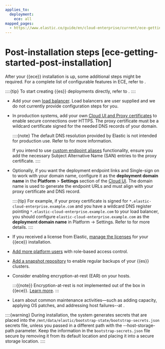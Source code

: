 ```yaml
---
applies_to:
  deployment:
    ece: all
mapped_pages:
  - https://www.elastic.co/guide/en/cloud-enterprise/current/ece-getting-started-post-installation.html
---
```


# Post-installation steps [ece-getting-started-post-installation]

After your {{ece}} installation is up, some additional steps might be required. For a complete list of configurable features in ECE, refer to [](./configure.md).

::::{tip}
To start creating {{es}} deployments directly, refer to [](./working-with-deployments.md).
::::

* Add your own [load balancer](./ece-load-balancers.md). Load balancers are user supplied and we do not currently provide configuration steps for you.

* In production systems, add your own [Cloud UI and Proxy certificates](../../security/secure-your-elastic-cloud-enterprise-installation/manage-security-certificates.md) to enable secure connections over HTTPS. The proxy certificate must be a wildcard certificate signed for the needed DNS records of your domain.

  ::::{note}
  The default DNS resolution provided by Elastic is not intended for production use. Refer to [](./ece-wildcard-dns.md) for more information.

  If you intend to use [custom endpoint aliases](./enable-custom-endpoint-aliases.md) functionality, ensure you add the necessary Subject Alternative Name (SAN) entries to the proxy certificate.
  ::::

* Optionally, if you want the deployment endpoint links and Single-sign on to work with your domain name, configure it as the **deployment domain name** in the **Platform** > **Settings** section of the [Cloud UI](./log-into-cloud-ui.md). The domain name is used to generate the endpoint URLs and must align with your proxy certificate and DNS record.

  ::::{tip}
  For example, if your proxy certificate is signed for `*.elastic-cloud-enterprise.example.com` and you have a wildcard DNS register pointing `*.elastic-cloud-enterprise.example.com` to your load balancer, you should configure `elastic-cloud-enterprise.example.com` as the **deployment domain name** in Platform → Settings. Refer to [](./change-endpoint-urls.md) for more details.
  ::::

* If you received a license from Elastic, [manage the licenses](../../license/manage-your-license-in-ece.md) for your {{ece}} installation.

* [Add more platform users](../../users-roles/cloud-enterprise-orchestrator/manage-users-roles.md) with role-based access control.

* [Add a snapshot repository](../../tools/snapshot-and-restore/cloud-enterprise.md) to enable regular backups of your {{es}} clusters.

* Consider enabling encryption-at-rest (EAR) on your hosts.

  :::{{note}}
  Encryption-at-rest is not implemented out of the box in {{ece}}. [Learn more](/deploy-manage/security/secure-your-elastic-cloud-enterprise-installation.md#ece_encryption).
  :::

* Learn about common maintenance activities—such as adding capacity, applying OS patches, and addressing host failures--at [](../../maintenance/ece.md).

::::{warning}
During installation, the system generates secrets that are placed into the `/mnt/data/elastic/bootstrap-state/bootstrap-secrets.json` secrets file, unless you passed in a different path with the --host-storage-path parameter. Keep the information in the `bootstrap-secrets.json` file secure by removing it from its default location and placing it into a secure storage location.
::::
